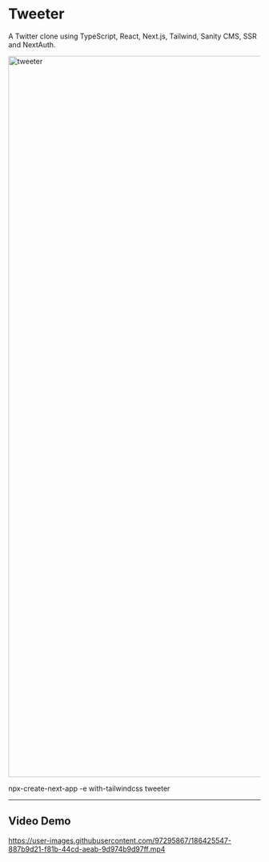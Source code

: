 # Tweeter

A Twitter clone using TypeScript, React, Next.js, Tailwind, Sanity CMS, SSR and NextAuth.

<img width="1439" alt="tweeter" src="https://user-images.githubusercontent.com/97295867/186425886-1505bd65-b083-4bb7-810a-dbfcd9dd3b32.png">

npx-create-next-app -e with-tailwindcss tweeter

---

## Video Demo

https://user-images.githubusercontent.com/97295867/186425547-887b9d21-f81b-44cd-aeab-9d974b9d97ff.mp4

